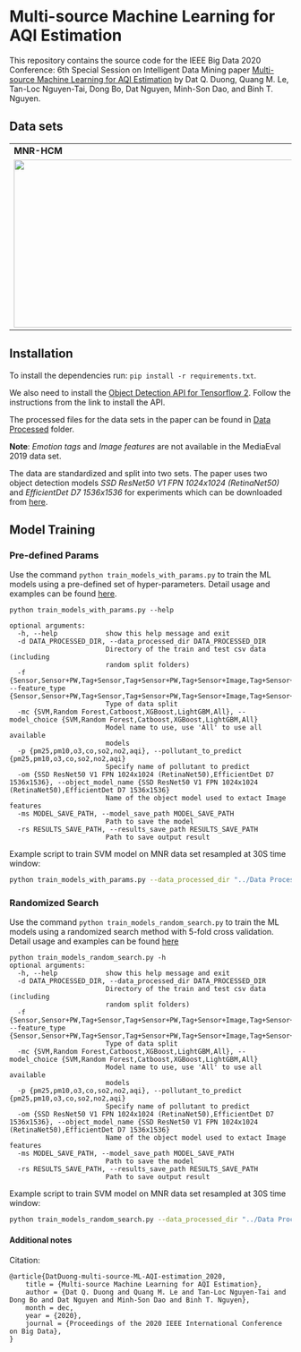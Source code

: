 # Multi-source Machine Learning for AQI Estimation
This repository contains the source code for the IEEE Big Data 2020 Conference: 6th Special Session on Intelligent Data Mining paper [Multi-source Machine Learning for AQI Estimation]() by Dat Q. Duong, Quang M. Le, Tan-Loc Nguyen-Tai, Dong Bo, Dat Nguyen, Minh-Son Dao, and Binh T. Nguyen.

## Data sets

<table> 
    <tr> 
        <td> <b>MNR-HCM</b> </td>
        <td> <b>MNR-Air HCM</b> </td>
        <td> <b>SEPHLA - MediaEval 2019</b></td>
    </tr>
    <tr>
      <td valign="top"><img src="Screenshots/mnr-route-min.png" width=600 height=300"></td>
      <td valign="top"><img src="Screenshots/mnr-2-route-min.png" width=600 height=300"></td>
      <td valign="top"><img src="Screenshots/sephla-route-min.png" width=600 height=300"></td>
    </tr>
</table>

##  Installation
To install the dependencies run: `pip install -r requirements.txt`. 

We also need to install the [Object Detection API for Tensorflow 2](https://github.com/tensorflow/models/blob/master/research/object_detection/g3doc/tf2.md). Follow the instructions from the link to install the API.

The processed files for the data sets in the paper can be found in [Data Processed](https://github.com/dat181197/Big_Data_AQI_Estimation/tree/clean_codes/Data%20Processed) folder.

**Note**: *Emotion tags* and *Image features* are not available in the MediaEval 2019 data set.

The data are standardized and split into two sets.
The paper uses two object detection models *SSD ResNet50 V1 FPN 1024x1024 (RetinaNet50)* and *EfficientDet D7 1536x1536* for experiments which can be downloaded from [here](https://github.com/tensorflow/models/blob/master/research/object_detection/g3doc/tf2_detection_zoo.md).

## Model Training

### Pre-defined Params

Use the command `python train_models_with_params.py` to train the ML models using a pre-defined set of hyper-parameters. Detail usage and examples can be found [here](https://github.com/dat181197/Big_Data_AQI_Estimation/blob/master/Scripts/scripts%20input%20examples/train_models_with_params_inputs.md).

```
python train_models_with_params.py --help

optional arguments:
  -h, --help            show this help message and exit
  -d DATA_PROCESSED_DIR, --data_processed_dir DATA_PROCESSED_DIR
                        Directory of the train and test csv data (including
                        random split folders)
  -f {Sensor,Sensor+PW,Tag+Sensor,Tag+Sensor+PW,Tag+Sensor+Image,Tag+Sensor+Image+PW}, --feature_type {Sensor,Sensor+PW,Tag+Sensor,Tag+Sensor+PW,Tag+Sensor+Image,Tag+Sensor+Image+PW}
                        Type of data split
  -mc {SVM,Random Forest,Catboost,XGBoost,LightGBM,All}, --model_choice {SVM,Random Forest,Catboost,XGBoost,LightGBM,All}
                        Model name to use, use 'All' to use all available
                        models
  -p {pm25,pm10,o3,co,so2,no2,aqi}, --pollutant_to_predict {pm25,pm10,o3,co,so2,no2,aqi}
                        Specify name of pollutant to predict
  -om {SSD ResNet50 V1 FPN 1024x1024 (RetinaNet50),EfficientDet D7 1536x1536}, --object_model_name {SSD ResNet50 V1 FPN 1024x1024 (RetinaNet50),EfficientDet D7 1536x1536}
                        Name of the object model used to extact Image features
  -ms MODEL_SAVE_PATH, --model_save_path MODEL_SAVE_PATH
                        Path to save the model
  -rs RESULTS_SAVE_PATH, --results_save_path RESULTS_SAVE_PATH
                        Path to save output result
```
Example script to train SVM model on MNR data set resampled at 30S time window:
```bash
python train_models_with_params.py --data_processed_dir "../Data Processed/MNR Processed/" --feature_type "Sensor" --model_choice "SVM" --model_save_path "../Saved Models/Test Params/MNR 30S Dataset/" --results_save_path "../Results/Test Params/MNR 30S Dataset"
```

### Randomized Search

Use the command `python train_models_random_search.py` to train the ML models using a randomized search method with 5-fold cross validation. Detail usage and examples can be found [here](https://github.com/dat181197/Big_Data_AQI_Estimation/blob/master/Scripts/scripts%20input%20examples/train_models_random_search_inputs.md)

```
python train_models_random_search.py -h
optional arguments:
  -h, --help            show this help message and exit
  -d DATA_PROCESSED_DIR, --data_processed_dir DATA_PROCESSED_DIR
                        Directory of the train and test csv data (including
                        random split folders)
  -f {Sensor,Sensor+PW,Tag+Sensor,Tag+Sensor+PW,Tag+Sensor+Image,Tag+Sensor+Image+PW}, --feature_type {Sensor,Sensor+PW,Tag+Sensor,Tag+Sensor+PW,Tag+Sensor+Image,Tag+Sensor+Image+PW}
                        Type of data split
  -mc {SVM,Random Forest,Catboost,XGBoost,LightGBM,All}, --model_choice {SVM,Random Forest,Catboost,XGBoost,LightGBM,All}
                        Model name to use, use 'All' to use all available
                        models
  -p {pm25,pm10,o3,co,so2,no2,aqi}, --pollutant_to_predict {pm25,pm10,o3,co,so2,no2,aqi}
                        Specify name of pollutant to predict
  -om {SSD ResNet50 V1 FPN 1024x1024 (RetinaNet50),EfficientDet D7 1536x1536}, --object_model_name {SSD ResNet50 V1 FPN 1024x1024 (RetinaNet50),EfficientDet D7 1536x1536}
                        Name of the object model used to extact Image features
  -ms MODEL_SAVE_PATH, --model_save_path MODEL_SAVE_PATH
                        Path to save the model
  -rs RESULTS_SAVE_PATH, --results_save_path RESULTS_SAVE_PATH
                        Path to save output result
```

Example script to train SVM model on MNR data set resampled at 30S time window:
```bash
python train_models_random_search.py --data_processed_dir "../Data Processed/MNR Processed/" --feature_type "Sensor" --model_choice "SVM" --model_save_path "../Saved Models/MNR 30S Dataset/Randomized Search/" --results_save_path "../Results/MNR 30S Dataset/Randomized Search/"
```

#### Additional notes

Citation:

```
@article{DatDuong-multi-source-ML-AQI-estimation_2020,
	title = {Multi-source Machine Learning for AQI Estimation},
	author = {Dat Q. Duong and Quang M. Le and Tan-Loc Nguyen-Tai and Dong Bo and Dat Nguyen and Minh-Son Dao and Binh T. Nguyen},
	month = dec,
	year = {2020},
    journal = {Proceedings of the 2020 IEEE International Conference on Big Data},
}
```